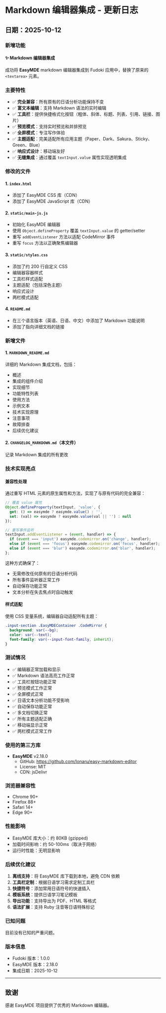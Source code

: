 # Markdown 编辑器集成 - 更新日志

## 日期：2025-10-12

### 新增功能

#### ✨ Markdown 编辑器集成

成功将 **EasyMDE** markdown 编辑器集成到 Fudoki 应用中，替换了原来的 `<textarea>` 元素。

### 主要特性

- ✅ **完全兼容**：所有原有的日语分析功能保持不变
- ✅ **富文本编辑**：支持 Markdown 语法的实时编辑
- ✅ **工具栏**：提供快捷格式化按钮（粗体、斜体、标题、列表、引用、链接、图片）
- ✅ **预览模式**：支持实时预览和并排预览
- ✅ **全屏模式**：专注写作体验
- ✅ **主题适配**：完美适配所有应用主题（Paper、Dark、Sakura、Sticky、Green、Blue）
- ✅ **响应式设计**：移动端友好
- ✅ **无缝集成**：通过覆盖 `textInput.value` 属性实现透明集成

### 修改的文件

#### 1. `index.html`
- 添加了 EasyMDE CSS 库（CDN）
- 添加了 EasyMDE JavaScript 库（CDN）

#### 2. `static/main-js.js`
- 初始化 EasyMDE 编辑器
- 使用 `Object.defineProperty` 覆盖 `textInput.value` 的 getter/setter
- 重写 `addEventListener` 方法以适配 CodeMirror 事件
- 重写 `focus` 方法以正确聚焦编辑器

#### 3. `static/styles.css`
- 添加了约 200 行自定义 CSS
- 编辑器容器样式
- 工具栏样式适配
- 主题适配（包括深色主题）
- 响应式设计
- 两栏模式适配

#### 4. `README.md`
- 在三个语言版本（英语、日语、中文）中添加了 Markdown 功能说明
- 添加了指向详细文档的链接

### 新增文件

#### 1. `MARKDOWN_README.md`
详细的 Markdown 集成文档，包括：
- 概述
- 集成的组件介绍
- 实现细节
- 功能特性列表
- 使用方法
- 示例文本
- 技术实现原理
- 注意事项
- 故障排查
- 后续优化建议

#### 2. `CHANGELOG_MARKDOWN.md`（本文件）
记录 Markdown 集成的所有更改

### 技术实现亮点

#### 兼容性处理

通过重写 HTML 元素的原生属性和方法，实现了与原有代码的完全兼容：

```javascript
// 覆盖 value 属性
Object.defineProperty(textInput, 'value', {
  get: () => easymde ? easymde.value() : '',
  set: (val) => easymde ? easymde.value(val || '') : null
});

// 重写事件监听
textInput.addEventListener = (event, handler) => {
  if (event === 'input') easymde.codemirror.on('change', handler);
  else if (event === 'focus') easymde.codemirror.on('focus', handler);
  else if (event === 'blur') easymde.codemirror.on('blur', handler);
};
```

这种方式确保了：
- 无需修改任何原有的日语分析代码
- 所有事件监听器正常工作
- 自动保存功能正常
- 文本分析在失去焦点时自动触发

#### 样式适配

使用 CSS 变量系统，编辑器自动适配所有主题：

```css
.input-section .EasyMDEContainer .CodeMirror {
  background: var(--bg);
  color: var(--text);
  font-family: var(--input-font-family, inherit);
}
```

### 测试情况

- ✅ 编辑器正常加载和显示
- ✅ Markdown 语法高亮工作正常
- ✅ 工具栏按钮功能正常
- ✅ 预览模式工作正常
- ✅ 全屏模式正常
- ✅ 日语文本分析功能不受影响
- ✅ 自动保存功能正常
- ✅ 多文档切换正常
- ✅ 所有主题适配正确
- ✅ 移动端显示正常
- ✅ 两栏模式正常工作

### 使用的第三方库

- **EasyMDE** v2.18.0
  - GitHub: https://github.com/Ionaru/easy-markdown-editor
  - License: MIT
  - CDN: jsDelivr

### 浏览器兼容性

- Chrome 90+
- Firefox 88+
- Safari 14+
- Edge 90+

### 性能影响

- EasyMDE 库大小：约 80KB (gzipped)
- 加载时间影响：约 50-100ms（取决于网络）
- 运行时性能：无明显影响

### 后续优化建议

1. **离线支持**：将 EasyMDE 库下载到本地，避免 CDN 依赖
2. **工具栏定制**：根据日语学习需求定制工具栏
3. **快捷符号**：添加常用日语符号的快速插入
4. **模板系统**：提供日语学习笔记模板
5. **导出功能**：支持导出为 PDF、HTML 等格式
6. **语法扩展**：支持 Ruby 注音等日语特殊标记

### 已知问题

目前没有已知的严重问题。

### 版本信息

- Fudoki 版本：1.0.0
- EasyMDE 版本：2.18.0
- 集成日期：2025-10-12

---

## 致谢

感谢 EasyMDE 项目提供了优秀的 Markdown 编辑器。

